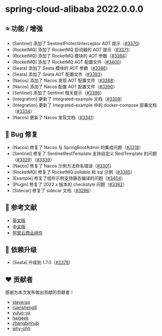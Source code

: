 # spring-cloud-alibaba 2022.0.0.0

## ⭐️ 功能 / 增强

- [Sentinel] 添加了 SentinelProtectInterceptor AOT 提示（[#3370](https://github.com/alibaba/spring-cloud-alibaba/pull/3370)）
- [RocketMQ] 添加了 RocketMQ 启动器的 AOT 提示（[#3371](https://github.com/alibaba/spring-cloud-alibaba/pull/3371)）
- [RocketMQ] 添加了 RocketMQ 模块的 AOT 参数（[#3384](https://github.com/alibaba/spring-cloud-alibaba/pull/3384)）
- [RocketMQ] 添加了 RocketMQ AOT 配置文件（[#3400](https://github.com/alibaba/spring-cloud-alibaba/pull/3400)）
- [Seata] 添加了 Seata 模块的 AOT 参数（[#3386](https://github.com/alibaba/spring-cloud-alibaba/pull/3386)）
- [Seata] 添加了 Seata AOT 配置文件（[#3393](https://github.com/alibaba/spring-cloud-alibaba/pull/3393)）
- [Nacos] 添加了 Nacos 发现 AOT 配置文件（[#3388](https://github.com/alibaba/spring-cloud-alibaba/pull/3388)）
- [Nacos] 添加了 Nacos 配置 AOT 配置文件（[#3390](https://github.com/alibaba/spring-cloud-alibaba/pull/3390)）
- [Sentinel] 添加了 Sentinel 相关提示（[#3396](https://github.com/alibaba/spring-cloud-alibaba/pull/3396)）
- [Integration] 更新了 integrated-example 文档（[#3309](https://github.com/alibaba/spring-cloud-alibaba/pull/3309)）
- [Integration] 更新了 integrated-example 中的 docker-compose 部署文档（[#3334](https://github.com/alibaba/spring-cloud-alibaba/pull/3334)）
- [Nacos] 更新了 Nacos 发现文档（[#3341](https://github.com/alibaba/spring-cloud-alibaba/pull/3341)）

## 🐞 Bug 修复

- [Nacos] 修复了 Nacos 与 SpringBootAdmin 的集成问题（[#3318](https://github.com/alibaba/spring-cloud-alibaba/pull/3318)）
- [Sentinel] 修复了 SentinelRestTemplate 支持自定义 RestTemplate 的问题（[#3329](https://github.com/alibaba/spring-cloud-alibaba/issues/3329)）（[#3339](https://github.com/alibaba/spring-cloud-alibaba/pull/3339)）
- [Nacos] 修复了 Nacos 示例方法命名错误（[#3301](https://github.com/alibaba/spring-cloud-alibaba/pull/3301)）
- [RocketMQ] 修复了 RocketMQ pollable 和 sql 示例（[#3385](https://github.com/alibaba/spring-cloud-alibaba/pull/3385)）
- [Example] 修复了组件示例支持静态编译的问题（[#3404](https://github.com/alibaba/spring-cloud-alibaba/pull/3404)）
- [Plugin] 修复了 2022.x 版本的 checkstyle 问题（[#3362](https://github.com/alibaba/spring-cloud-alibaba/pull/3362)）
- [Sidecar] 修复了 sidecar 文档（[#3296](https://github.com/alibaba/spring-cloud-alibaba/pull/3296)）

## 📔 参考文献

- [英文版](https://sca.aliyun.com/en-us/docs/2022.0.0.0/user-guide/nacos/quick-start/)
- [中文版](https://sca.aliyun.com/zh-cn/docs/2022.0.0.0/user-guide/nacos/quick-start/)
- [阿里云商业组件](https://github.com/alibaba/aliyun-spring-boot)

## 🔨 依赖升级

- [Seata] 升级到 1.7.0（[#3378](https://github.com/alibaba/spring-cloud-alibaba/pull/3378)）

## ❤️ 贡献者

感谢为本次发布做出贡献的贡献者！

- [steverao](https://github.com/steverao)
- [ruansheng8](https://github.com/ruansheng8)
- [yuluo-yx](https://github.com/yuluo-yx)
- [haigeek](https://github.com/haigeek)
- [zhangbinhub](https://github.com/zhangbinhub)
- [why-ohh](https://github.com/why-ohh)
```